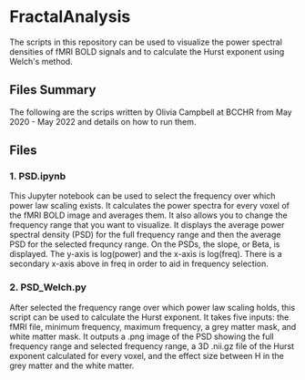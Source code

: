 # FractalAnalysis
The scripts in this repository can be used to visualize the power spectral densities of fMRI BOLD signals and to calculate the Hurst exponent using Welch's method. 

## Files Summary

The following are the scrips written by Olivia Campbell at BCCHR from May 2020 - May 2022 and details on how to run them. 

## Files

### 1. PSD.ipynb
This Jupyter notebook can be used to select the frequency over which power law scaling exists. It calculates the power spectra for every voxel of the fMRI BOLD image and averages them. It also allows you to change the frequency range that you want to visualize. It displays the average power spectral density (PSD) for the full frequency range and then the average PSD for the selected frequncy range. On the PSDs, the slope, or Beta, is displayed. The y-axis is log(power) and the x-axis is log(freq). There is a secondary x-axis above in freq in order to aid in frequency selection. 

### 2. PSD_Welch.py
After selected the frequency range over which power law scaling holds, this script can be used to calculate the Hurst exponent. It takes five inputs: the fMRI file, minimum frequency, maximum frequency, a grey matter mask, and white matter mask. It outputs a .png image of the PSD showing the full frequency range and selected frequency range, a 3D .nii.gz file of the Hurst exponent calculated for every voxel, and the effect size between H in the grey matter and the white matter. 
